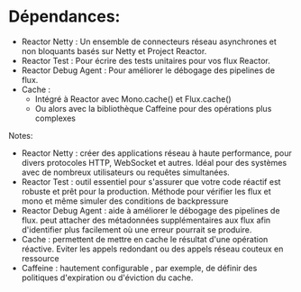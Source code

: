 <!-- .slide: -->

# Dépendances:

* Reactor Netty : Un ensemble de connecteurs réseau asynchrones et non bloquants basés sur Netty et Project Reactor.
* Reactor Test : Pour écrire des tests unitaires pour vos flux Reactor.
* Reactor Debug Agent : Pour améliorer le débogage des pipelines de flux.
* Cache :
  * Intégré à Reactor avec Mono.cache() et Flux.cache()
  * Ou alors avec la bibliothèque Caffeine pour des opérations plus complexes

Notes:
- Reactor Netty : créer des applications réseau à haute performance, pour divers protocoles HTTP, WebSocket et autres. Idéal pour des systèmes avec de nombreux utilisateurs ou requêtes simultanées.
- Reactor Test : outil essentiel pour s'assurer que votre code réactif est robuste et prêt pour la production. Méthode pour vérifier les flux et mono et même simuler des conditions de backpressure
- Reactor Debug Agent : aide à améliorer le débogage des pipelines de flux. peut attacher des métadonnées supplémentaires aux flux afin d'identifier plus facilement où une erreur pourrait se produire.
- Cache : permettent de mettre en cache le résultat d'une opération réactive. Eviter les appels redondant ou des appels réseau couteux en ressource
- Caffeine : hautement configurable , par exemple, de définir des politiques d'expiration ou d'éviction du cache.
